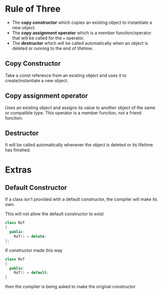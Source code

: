 # Rule of Three
- The **copy constructor** which copies an existing object to instantiate a new object.
- The **copy assignment operator** which is a member function/operator that will be called for the `=` operator.
- The **destructor** which will be called automatically when an object is deleted or running to the end of lifetime.

## Copy Constructor
Take a const reference from an existing object and uses it to create/instantiate a new object.
## Copy assignment operator
Uses an existing object and assigns its value to another object of the same or compatible type.
This operator is a member function, not a friend function.
## Destructor
It will be called automatically whenever the object is deleted or its lifetime has finished.

# Extras
## Default Constructor
If a class isn't provided with a default constructor, the compiler will make its own.

This will not allow the default constructor to exist
```cpp
class RoT
{
  public:
    RoT() = delete;
};
```
If constructor made this way
```cpp
class RoT
{
  public:
    RoT() = default;
}
```
then the compiler is being asked to make the original constructor